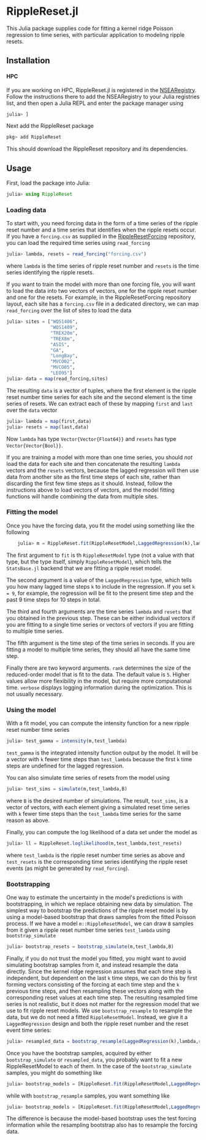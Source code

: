 # RippleReset.jl

This Julia package supplies code for fitting a kernel ridge Poisson regression to time series, with particular application to modeling ripple resets.

## Installation

#### HPC

If you are working on HPC, RippleReset.jl is registered in the [NSEARegistry](https://gitlab.hpc.mil/William.Kearney.ctr/NSEARegistry). Follow the instructions there to add the NSEARegistry to your Julia registries list, and then open a Julia REPL and enter the package manager using

```julia
julia> ]
```

Next add the RippleReset package

```julia
pkg> add RippleReset
```

This should download the RippleReset repository and its dependencies.

## Usage

First, load the package into Julia:

```julia
julia> using RippleReset
```

### Loading data

To start with, you need forcing data in the form of a time series of the ripple reset number and a time series that identifies when the ripple resets occur. If you have a `forcing.csv` as supplied in the [RippleResetForcing](https://gitlab.hpc.mil/William.Kearney.ctr/rippleresetforcing) repository, you can load the required time series using `read_forcing`

```julia
julia> lambda, resets = read_forcing("forcing.csv")
```

where `lambda` is the time series of ripple reset number and `resets` is the time series identifying the ripple resets.

If you want to train the model with more than one forcing file, you will want to load the data into two vectors of vectors, one for the ripple reset number and one for the resets. For example, in the RippleResetForcing repository layout, each site has a `forcing.csv` file in a dedicated directory, we can map `read_forcing` over the list of sites to load the data


```julia
julia> sites = ["WQS1406",
                "WQS1409",
                "TREX20m",
                "TREX8m",
                "ASIS",
                "GA",
                "LongBay",
                "MVCO02",
                "MVCO05",
                "LEO95"]
julia> data = map(read_forcing,sites)
```

The resulting `data` is a vector of tuples, where the first element is the ripple reset number time series for each site and the second element is the time series of resets. We can extract each of these by mapping `first` and `last` over the `data` vector

```julia
julia> lambda = map(first,data)
julia> resets = map(last,data)
```

Now `lambda` has type `Vector{Vector{Float64}}` and `resets` has type `Vector{Vector{Bool}}`. 

If you are training a model with more than one time series, you should *not* load the data for each site and then concatenate the resulting `lambda` vectors and the `resets` vectors, because the lagged regression will then use data from another site as the first time steps of each site, rather than discarding the first few time steps as it should. Instead, follow the instructions above to load vectors of vectors, and the model fitting functions will handle combining the data from multiple sites.

### Fitting the model

Once you have the forcing data, you fit the model using something like the following

```julia
    julia> m = RippleReset.fit(RippleResetModel,LaggedRegression(k),lambda,resets,timestep,rank=5,verbose=false)
```

The first argument to `fit` is th `RippleResetModel` type (not a value with that type, but the type itself, simply `RippleResetModel`), which tells the `StatsBase.jl` backend that we are fitting a ripple reset model.

The second argument is a value of the `LaggedRegression` type, which tells you how many lagged time steps `k` to include in the regression. If you set `k = 9`, for example, the regression will be fit to the present time step and the past 9 time steps for 10 steps in total.

The third and fourth arguments are the time series `lambda` and `resets` that you obtained in the previous step. These can be either individual vectors if you are fitting to a single time series or vectors of vectors if you are fitting to multiple time series.

The fifth argument is the time step of the time series in seconds. If you are fitting a model to multiple time series, they should all have the same time step.

Finally there are two keyword arguments. `rank` determines the size of the reduced-order model that is fit to the data. The default value is `5`. Higher values allow more flexibility in the model, but require more computational time. `verbose` displays logging information during the optimization. This is not usually necessary.

### Using the model

With a fit model, you can compute the intensity function for a new ripple reset number time series

```julia
julia> test_gamma = intensity(m,test_lambda)
```

`test_gamma` is the integrated intensity function output by the model. It will be a vector with `k` fewer time steps than `test_lambda` because the first `k` time steps are undefined for the lagged regression.

You can also simulate time series of resets from the model using

```julia
julia> test_sims = simulate(m,test_lambda,B)
```

where `B` is the desired number of simulations. The result, `test_sims`, is a vector of vectors, with each element giving a simulated reset time series with `k` fewer time steps than the `test_lambda` time series for the same reason as above.

Finally, you can compute the log likelihood of a data set under the model as

```julia
julia> ll = RippleReset.loglikelihood(m,test_lambda,test_resets)
```

where `test_lambda` is the ripple reset number time series as above and `test_resets` is the corresponding time series identifying the ripple reset events (as might be generated by `read_forcing`).

### Bootstrapping

One way to estimate the uncertainty in the model's predictions is with bootstrapping, in which we replace obtaining new data by simulation. The simplest way to bootstrap the predictions of the ripple reset model is by using a model-based bootstrap that draws samples from the fitted Poisson process. If we have a model `m::RippleResetModel`, we can draw `B` samples from it given a ripple reset number time series `test_lambda` using `bootstrap_simulate`

```julia
julia> bootstrap_resets = bootstrap_simulate(m,test_lambda,B)
```

Finally, if you do not trust the model you fitted, you might want to avoid simulating bootstrap samples from it, and instead resample the data directly. Since the kernel ridge regression assumes that each time step is independent, but dependent on the last `k` time steps, we can do this by first forming vectors consisting of the forcing at each time step and the `k` previous time steps, and then resampling these vectors along with the corresponding reset values at each time step. The resulting resampled time series is not realistic, but it does not matter for the regression model that we use to fit ripple reset models. We use `bootstrap_resample` to resample the data, but we do not need a fitted `RippleResetModel`. Instead, we give it a `LaggedRegression` design and both the ripple reset number and the reset event time series:

```julia
julia> resampled_data = bootstrap_resample(LaggedRegression(k),lambda,resets,B)
```

Once you have the bootstrap samples, acquired by either `bootstrap_simulate` or `resampled_data`, you probably want to fit a new RippleResetModel to each of them. In the case of the `bootstrap_simulate` samples, you might do something like

```julia
julia> bootstrap_models = [RippleReset.fit(RippleResetModel,LaggedRegression(k),test_lambda,reset,timestep,rank=5,verbose=false) for reset in bootstrap_resets]
```

while with `bootstrap_resample` samples, you want something like

```julia
julia> bootstrap_models = [RippleReset.fit(RippleResetModel,LaggedRegression(k),lambda,reset,timestep,rank=5,verbose=false) for (lambda,reset) in resampled_data]
```

The difference is because the model-based bootstrap uses the test forcing information  while the resampling bootstrap also has to resample the forcing data.
